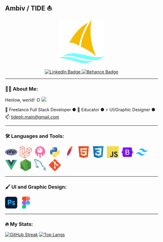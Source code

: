 ## Ambiv / TIDE ⛵

<div id="header" align="center">
  <img src="https://raw.githubusercontent.com/ambivjaps/ambivjaps/refs/heads/main/tide_logo.png" width="150"/><br/><br/>
  <div id="badges">
    <a href="your-linkedin-URL">
      <img src="https://img.shields.io/badge/LinkedIn-blue?style=for-the-badge&logo=linkedin&logoColor=white" alt="LinkedIn Badge"/>
    </a>
    <a href="https://behance.net/japsivert">
      <img src="https://img.shields.io/badge/Behance-black?style=for-the-badge&logo=behance&logoColor=white" alt="Behance Badge"/>
    </a>
  </div>
</div>

---

### 👨‍💻 About Me:
Henlow, werld! :D <img src="https://media.giphy.com/media/WUlplcMpOCEmTGBtBW/giphy.gif" width="30">

:telescope: Freelance Full Stack Developer ● :seedling: Educator ● :zap: UI/Graphic Designer ● :mailbox: tideph.main@gmail.com

---

### :hammer_and_wrench: Languages and Tools:

<div>
  <img src="https://github.com/devicons/devicon/blob/master/icons/php/php-original.svg" title="PHP" alt="PHP" width="40" height="40"/>&nbsp;
  <img src="https://github.com/devicons/devicon/blob/master/icons/laravel/laravel-original.svg" title="Laravel" alt="Laravel" width="40" height="40"/>&nbsp;
  <img src="https://github.com/devicons/devicon/blob/master/icons/livewire/livewire-plain.svg" title="Livewire" alt="Livewire" width="40" height="40"/>&nbsp;
  <img src="https://github.com/devicons/devicon/blob/master/icons/python/python-original.svg" title="Python" alt="Python" width="40" height="40"/>&nbsp;
  <img src="https://github.com/devicons/devicon/blob/master/icons/apache/apache-original.svg" title="Apache" alt="Apache" width="40" height="40"/>&nbsp;
  <img src="https://github.com/devicons/devicon/blob/master/icons/html5/html5-original.svg" title="HTML5" alt="HTML" width="40" height="40"/>&nbsp;
  <img src="https://github.com/devicons/devicon/blob/master/icons/css3/css3-original.svg"  title="CSS3" alt="CSS" width="40" height="40"/>&nbsp;
  <img src="https://github.com/devicons/devicon/blob/master/icons/javascript/javascript-original.svg" title="JavaScript" alt="JavaScript" width="40" height="40"/>&nbsp;
  <img src="https://github.com/devicons/devicon/blob/master/icons/bootstrap/bootstrap-original.svg" title="Bootstrap" alt="Bootstrap" width="40" height="40"/>&nbsp;
  <img src="https://github.com/devicons/devicon/blob/master/icons/tailwindcss/tailwindcss-original.svg" title="Tailwindcss" alt="Tailwindcss" width="40" height="40"/>&nbsp;
  <img src="https://github.com/devicons/devicon/blob/master/icons/vuejs/vuejs-original.svg" title="Vue.js" alt="Vue.js" width="40" height="40"/>&nbsp;
  <img src="https://github.com/devicons/devicon/blob/master/icons/nodejs/nodejs-original.svg" title="NodeJS" alt="NodeJS" width="40" height="40"/>&nbsp;
  <img src="https://github.com/devicons/devicon/blob/master/icons/mysql/mysql-original.svg" title="MySQL"  alt="MySQL" width="40" height="40"/>&nbsp;
  <img src="https://github.com/devicons/devicon/blob/master/icons/git/git-original.svg" title="Git" alt="Git" width="40" height="40"/>

</div>

---

### 🖌️ UI and Graphic Design:
  <img src="https://github.com/devicons/devicon/blob/master/icons/photoshop/photoshop-original.svg" title="Adobe Photoshop" alt="Adobe Photoshop" width="40" height="40"/>&nbsp;
  <img src="https://github.com/devicons/devicon/blob/master/icons/figma/figma-original.svg" title="Figma" alt="Figma" width="40" height="40"/>&nbsp;
  
---

### :fire: My Stats:

[![GitHub Streak](http://github-readme-streak-stats.herokuapp.com?user=ambivjaps&theme=dark&background=000000)](https://git.io/streak-stats)
[![Top Langs](https://github-readme-stats.vercel.app/api/top-langs/?username=ambivjaps&layout=compact&theme=vision-friendly-dark)](https://github.com/anuraghazra/github-readme-stats)

<!--
**ambivjaps/ambivjaps** is a ✨ _special_ ✨ repository because its `README.md` (this file) appears on your GitHub profile.

Here are some ideas to get you started:

- 🔭 I’m currently working on ...
- 🌱 I’m currently learning ...
- 👯 I’m looking to collaborate on ...
- 🤔 I’m looking for help with ...
- 💬 Ask me about ...
- 📫 How to reach me: ...
- 😄 Pronouns: ...
- ⚡ Fun fact: ...
-->
